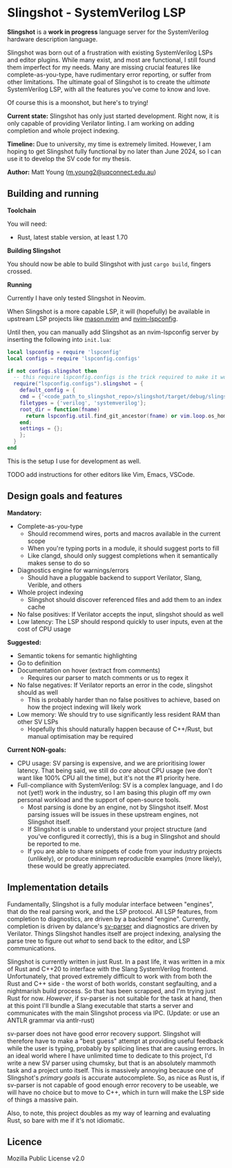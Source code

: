 # Slingshot - SystemVerilog LSP
**Slingshot** is a **work in progress** language server for the SystemVerilog hardware description language.

Slingshot was born out of a frustration with existing SystemVerilog LSPs and editor plugins. While many exist,
and most are functional, I still found them imperfect for my needs. Many are missing crucial features like
complete-as-you-type, have rudimentary error reporting, or suffer from other limitations. The ultimate goal of 
Slingshot is to create the _ultimate_ SystemVerilog LSP, with all the features you've come to know and love. 

Of course this is a moonshot, but here's to trying!

**Current state:** Slingshot has only just started development. Right now, it is only capable of providing
Verilator linting. I am working on adding completion and whole project indexing.

**Timeline:** Due to university, my time is extremely limited. However, I am hoping to get Slingshot fully
functional by no later than June 2024, so I can use it to develop the SV code for my thesis.

**Author:** Matt Young (m.young2@uqconnect.edu.au)

## Building and running
**Toolchain**

You will need:
- Rust, latest stable version, at least 1.70

**Building Slingshot**

You should now be able to build Slingshot with just `cargo build`, fingers crossed.

**Running**

Currently I have only tested Slingshot in Neovim.

When Slingshot is a more capable LSP, it will (hopefully) be available in upstream LSP projects like
[mason.nvim](https://github.com/williamboman/mason.nvim) and [nvim-lspconfig](https://github.com/neovim/nvim-lspconfig).

Until then, you can manually add Slingshot as an nvim-lspconfig server by inserting the following into `init.lua`:

```lua
local lspconfig = require 'lspconfig'
local configs = require 'lspconfig.configs'

if not configs.slingshot then
  -- this require lspconfig.configs is the trick required to make it work
  require("lspconfig.configs").slingshot = {
    default_config = {
    cmd = {'<code_path_to_slingshot_repo>/slingshot/target/debug/slingshot'};
    filetypes = {'verilog', 'systemverilog'};
    root_dir = function(fname)
      return lspconfig.util.find_git_ancestor(fname) or vim.loop.os_homedir()
    end;
    settings = {};
    };
  }
end
```

This is the setup I use for development as well.

TODO add instructions for other editors like Vim, Emacs, VSCode.

## Design goals and features
**Mandatory:**
- Complete-as-you-type
    - Should recommend wires, ports and macros available in the current scope
    - When you're typing ports in a module, it should suggest ports to fill
    - Like clangd, should only suggest completions when it semantically makes sense to do so
- Diagnostics engine for warnings/errors
    - Should have a pluggable backend to support Verilator, Slang, Verible, and others
- Whole project indexing
    - Slingshot should discover referenced files and add them to an index cache
- No false positives: If Verilator accepts the input, slingshot should as well
- Low latency: The LSP should respond quickly to user inputs, even at the cost of CPU usage

**Suggested:**
- Semantic tokens for semantic highlighting
- Go to definition 
- Documentation on hover (extract from comments)
    - Requires our parser to match comments or us to regex it
- No false negatives: If Verilator reports an error in the code, slingshot should as well
    - This is probably harder than no false positives to achieve, based on how the project indexing will likely
    work
- Low memory: We should try to use significantly less resident RAM than other SV LSPs
    - Hopefully this should naturally happen because of C++/Rust, but manual optimisation may be required

**Current NON-goals:**
- CPU usage: SV parsing is expensive, and we are prioritising lower latency. That being said, we still do _care_
about CPU usage (we don't want like 100% CPU all the time), but it's not the #1 priority here.
- Full-compliance with SystemVerilog: SV is a complex language, and I do not (yet!) work in the
industry, so I am basing this plugin off my own personal workload and the support of open-source tools.
    - Most parsing is done by an engine, not by Slingshot itself. Most parsing issues will be issues in these
    upstream engines, not Slingshot itself.
    - If Slingshot is unable to understand your project structure (and you've configured it correctly), this is
    a bug in Slingshot and should be reported to me.
    - If you are able to share snippets of code from your industry projects (unlikely), or produce minimum
    reproducible examples (more likely), these would be greatly appreciated.

## Implementation details
Fundamentally, Slingshot is a fully modular interface between "engines", that do the real parsing work, and
the LSP protocol. All LSP features, from completion to diagnostics, are driven by
a backend "engine". Currently, completion is driven by dalance's [sv-parser](https://github.com/dalance/sv-parser)
and diagnostics are driven by Verilator. Things Slingshot handles itself are project indexing, analysing the
parse tree to figure out _what_ to send back to the editor, and LSP communications.

Slingshot is currently written in just Rust. In a past life, it was written in a mix of Rust and C++20 to
interface with the Slang SystemVerilog frontend. Unfortunately, that proved
extremely difficult to work with from both the Rust and C++ side - the worst of both worlds, constant segfaulting,
and a nightmarish build process. So that has been scrapped, and I'm trying just Rust for now. _However_, if
sv-parser is not suitable for the task at hand, then at this point I'll bundle a Slang executable that starts
a server and communicates with the main Slingshot process via IPC. (Update: or use an ANTLR grammar via antlr-rust)

sv-parser does not have good error recovery support. Slingshot will therefore
have to make a "best guess" attempt at providing useful feedback while the user is typing, probably by splicing
lines that are causing errors. In an ideal world where I have unlimited time to dedicate to this project, I'd
write a new SV parser using chumsky, but that is an absolutely mammoth task and a project unto itself. This is
massively annoying because one of Slingshot's _primary goals_ is accurate autocomplete. So, as nice as Rust is,
if sv-parser is not capable of good enough error recovery to be useable, we will have no choice but to move to
C++, which in turn will make the LSP side of things a massive pain.

Also, to note, this project doubles as my way of learning and evaluating Rust, so bare with me if it's not idiomatic.

## Licence
Mozilla Public License v2.0
